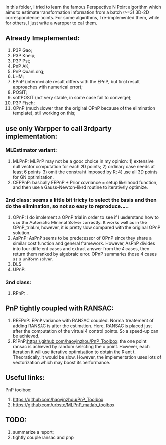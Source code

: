 In this folder, I tried to learn the famous Perspective N Point algorithm which aims to estimate transformation information from a batch (>=3) 3D-2D correspondence points.
For some algorithms, I re-implemented them, while for others, I just write a warpper to call them.

## Already Imeplemented:
1. P3P Gao;
2. P3P Kneip;
3. P3P Pst;
4. PnP AK;
5. PnP QuanLong;
6. LHM;
7. EPnP (intermediate result differs with the EPnP, but final result approaches with numerical error);
8. POSIT;
9. softPOSIT (not very stable, in some case fail to converge);
10. P3P Fisch;
11. OPnP (much slower than the original OPnP because of the elimination template), still working on this;

## use only Warpper to call 3rdparty implementation:
### MLEstimator variant:
1. MLPnP: MLPnP may not be a good choice in my opinion: 1) extensive null vector computation for each 2D points; 2) ordinary case needs at least 6 points; 3) omit the constraint imposed by R; 4) use all 3D points for GN optimization.
2. CEPPnP: basically EEPnP + Prior covriance = setup likelihood function, and then use a Gauss-Newton-liked routine to iteratively optimize.
### 2nd class: seems a little bit tricky to select the basis and then do the elimination, so not so easy to reproduce.....
1. OPnP: I do implement a OPnP trial in order to see if I understand how to use the Automatic Minimal Solver correctly. It works well as in the OPnP_trial.m, however, it is pretty slow compared with the original OPnP solution. 
2. AsPnP: AsPnP seems to be predecessor of OPnP since they share a similar cost function and general framework. However, AsPnP divides into four different cases and extract answer from the 4 cases, then return them ranked by algebraic error. OPnP summaries those 4 cases as a uniform solver.
3. DLS
4. UPnP: 
### 3nd class: 
1. RPnP: .

## PnP tightly coupled with RANSAC:
1. REEPnP: EPnP variance with RANSAC coupled. Normal treatement of adding RANSAC is after the estimation. Here, RANSAC is placed just after the computation of the virtual 4 control points. So a speed-up can be achieved.
2. R1PnP;https://github.com/haoyinzhou/PnP_Toolbox: the one point ransac is achieved by random selecting the o point. However, each iteration it will use iterative optimization to obtain the R ant t. Theoratically, it would be slow. However, the implementation uses lots of vectorization which may boost its performance. 

## Useful links:
PnP toolbox: 
1. https://github.com/haoyinzhou/PnP_Toolbox
2. https://github.com/urbste/MLPnP_matlab_toolbox

## TODO: 
1. summarize a report;
2. tightly couple ransac and pnp
